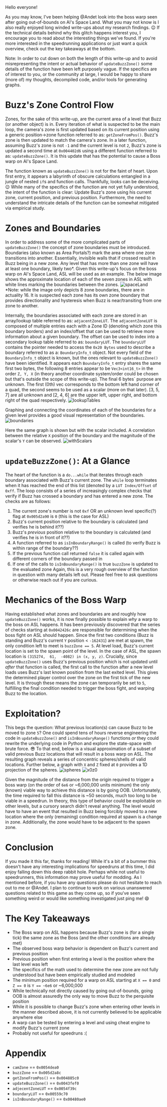 Hello everyone! 

As you may know, I've been helping @Andet look into the boss warp seen after going out-of-bounds on Al's Space Land. What you may not know is I also really enjoyed long winded write-ups about my research findings. :wink: If the technical details behind why this glitch happens interest you, I encourage you to read about the interesting things we've found. If you're more interested in the speedrunning applications or just want a quick overview, check out the key takeaways at the bottom.

Note: In order to cut down on both the length of this write-up and to avoid misrepresenting the intent or actual behavior of `updateBuzzZone()` some details of the function have been left purposely vague. If the specifics are of interest to you, or the community at large, I would be happy to share (more of) my thoughts, decompiled code, and/or tools for generating graphs.

# Buzz's Zone Control Flow
Zones, for the sake of this write-up, are the current area of a level that Buzz (or another object) is in. Every iteration of what is suspected to be the main loop, the camera's zone is first updated based on its current position using a generic position->zone function referred to as: `getZoneFromPos()`. Buzz's zone is then updated to match the camera's zone. In a later function, assuming Buzz's zone is not `-1` and the current level is not `2`, Buzz's zone is updated a second time at `0x004402d6` using a different function referred to as: `updateBuzzZone()`. It is this update that has the potential to cause a Boss warp on Al's Space Land.

The function known as `updateBuzzZone()` is not for the faint of heart. Upon first entry, it appears a labyrinth of obscure calculations entangled in a jungle of nested `if`s and function calls. Thankfully, looks can be deceiving. :wink: While many of the specifics of the function are not yet fully understood, the intent of the function is clear: Update Buzz's zone using his current zone, current position, and previous position. Furthermore, the need to understand the intricate details of the function can be somewhat mitigated via empirical study.

# Zones and Boundaries
In order to address some of the more complicated parts of `updateBuzzZone()` the concept of zone boundaries must be introduced. Boundaries (also known as Area Portals?) mark the area where one zone transitions into another. Essentially, invisible walls that if crossed result in Buzz being in a new zone. Any level that has more than one zone will have at least one boundary, likely two*. Given this write-up's focus on the boss warp on Al's Space Land, ASL will be used as an example. The below image shows the approximate location of each of the seven zones in ASL with white lines marking the boundaries between the zones.
![spaceLand](https://i.imgur.com/iMT2aCx.png)
*Note: while the image only depicts 8 zone boundaries, there are in actuality 16. It is suspected each zone has its own zone boundary that provides directionality and hysteresis when Buzz is near/transiting from one zone to another.

Internally, the boundaries associated with each zone are stored in an array/lookup table referred to as: `adjacentZoneLUT`. The `adjacentZoneLUT` is composed of multiple entries each with a Zone ID (denoting which zone this boundary borders) and an index/offset that can be used to retrieve more information about a given boundary. The offset can be used to index into a secondary lookup table referred to as: `boundaryLUT`. The `boundaryLUT` contains the pointer needed to access the `0x20 Bytes` used to describe a boundary referred to as a: `BoundaryInfo_t` object. Not every field of the `BoundaryInfo_t` object is known, but the ones relevant to `updateBuzzZone()` have been identified. It appears each `BoundaryInfo_t` entry shares the same first two bytes, the following 8 entries appear to be `Vec3<int16_t>` in the order `Z, Y, X` (in theory another coordinate system/order could be chosen but that's outside the scope of this write-up). The final 6 bytes` purpose are unknown. The first (0th) vec corresponds to the bottom left hand corner of a quad, the second seems to be used as a scalar (more on that later). [3, 5, 7] are all unknown and [2, 4, 6] are the upper left, upper right, and bottom right of the quad respectively.
![lookupTables](https://i.imgur.com/mqoz5hA.png)

Graphing and connecting the coordinates of each of the boundaries for a given level provides a good visual representation of the boundaries.
![boundaries](https://i.imgur.com/Z6Wu02S.gif)

Here the same graph is shown but with the scalar included. A correlation between the relative `X` position of the boundary and the magnitude of the scalar's `Y` can be observed.
![withScalars](https://i.imgur.com/Oj8BneO.gif)

# `updateBuzzZone()`: At a Glance
The heart of the function is a `do...while` that iterates through each boundary associated with Buzz's current zone. The `while` loop terminates when it has reached the end of this list (denoted by a `LUT Index/Offset` of `0xff`. The loop consists of a series of increasingly complex checks that verify if Buzz has crossed a boundary and has entered a new zone. The checks are as follows:
1. The current zone's number is not `0xf` OR an unknown level specific(?) flag at `0x005d2a90` is `0` (this is the case for ASL)
2. Buzz's current position relative to the boundary is calculated (and verifies he is behind it??)
3. Buzz's _previous_ position relative to the boundary is calculated (and verifies he is in front of it??)
4. A function referred to as `isInBoundaryRange()` is called (to verify Buzz is within range of the boundary??)
5. If the previous function call returned `false` it is called again with different corners of the boundary passed in
6. If one of the calls to `isInBoundaryRange()` is true `buzzZone` is updated to the evaluated zone
Again, this is a very rough overview of the function in question with many details left out. Please feel free to ask questions or otherwise reach out if you are curious.

# Mechanics of the Boss Warp
Having established what zones and boundaries are and roughly how `updateBuzzZone()` works, it is now finally possible to explain _why_ a warp to the boss on ASL happens. It has been previously discovered that the series of checks starting at `0x0042426c` are responsible for determining when the boss fight on ASL should happen. Since the first two conditions (Buzz is standing and Buzz's current `Y` position < `-162431`) are met at spawn, the only condition left to meet is `buzzZone == 5`. At level load, Buzz's current location is set to the spawn point of the level. In the case of ASL, the spawn location is `(315274,  61,  -4082) in (x, y, z)`. Crucially, since `updateBuzzZone()` uses Buzz's previous position which is not updated until _after_ that function is called, the first call to the function after a new level loads uses Buzz's last known position from the last exited level. This gives the determined player control over the zone on the first tick of the new level. It is through these means the zone can temporarily be set to `5`, fulfilling the final condition needed to trigger the boss fight, and warping Buzz to the location.

# Exploitation?
This begs the question: What previous location(s) can cause Buzz to be moved to zone `5`? One could spend tens of hours reverse engineering the code in `updateBuzzZone()` and `isInBoundaryRange()` functions _or_ they could rewrite the underlying code in Python and explore the state-space with brute force. :sunglasses: To that end, below is a visual approximation of a subset of valid previous Buzz locations that will result in a boss warp on ASL. The resulting graph reveals a series of concentric spheres/shells of valid locations. Further below, a graph with `X` and `Z` fixed at `0` provides a 1D projection of the spheres.
![spheres](https://i.imgur.com/LTsMoiA.png)
![x0z0](https://i.imgur.com/B5uY3b6.png)

Given the magnitude of the distance from the origin required to trigger a boss warp (on the order of `6e6` or ~6,000,000 units minimum) the only (known) viable way to achieve this distance is by going OOB. Unfortunately, the time required to fall this distance is ~50 seconds, much too long to be viable in a speedrun. In theory, this type of behavior could be exploitable on other levels, but a cursory search didn't reveal anything. The level would have to have an event that resulted in Buzz being forcibly moved to a new location where the only (remaining) condition required at spawn is a change in zone. Additionally, the zone would have to be adjacent to the spawn zone.

# Conclusion
If you made it this far, thanks for reading! While it's a bit of a bummer this doesn't have any interesting implications for speedruns at this time, I did enjoy falling down this deep rabbit hole. Perhaps while not useful to speedrunners, this information may prove useful for modding. As I mentioned before, if you have any questions please do not hesitate to reach out to me or @Andet. I plan to continue to work on various unanswered questions related to this game as they come up, so if you've seen something weird or would like something investigated just ping me! :smile:

# The Key Takeaways
- The Boss warp on ASL happens because Buzz's zone is (for a single tick) the same zone as the Boss (and the other conditions are already met)
- The observed boss warp behavior is dependent on Buzz's current and previous position
- Previous position when first entering a level is the position where the last level was left
- The specifics of the math used to determine the new zone are not fully understood but have been empirically studied and modeled
- The minimum position required for a warp on ASL starting at `X == 0` and `Z == 0` is `Y == ~6e6` or ~6,000,000
- While technically not directly caused by going out-of-bounds, going OOB is almost assuredly the only way to move Buzz to the perquisite position
- While it is possible to change Buzz's zone when entering other levels in the manner described above, it is not currently believed to be applicable anywhere else
- A warp can be tested by entering a level and using cheat engine to modify Buzz's current zone
- Probably not useful for speedruns :(

# Appendix
- `camZone` == `0x0054dea0`
- `buzzZone` == `0x005d2a8c`
- `getZoneFromPos()`  == `0x004885c0`
- `updateBuzzZone()` == `0x0043fef0`
- `adjecentZoneLUT` == `0x0054f39c`
- `boundaryLUT` == `0x00559c70`
- `isInBoundaryRange()` == `0x00480ae0`